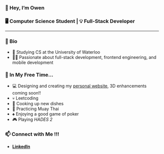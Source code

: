 ### 👋 Hey, I’m Owen

### 🖥️ Computer Science Student | 💡 Full-Stack Developer

---

### 📜 Bio
- 🏫 Studying CS at the University of Waterloo
- 🧑‍💻 Passionate about full-stack development, frontend engineering, and mobile development

### 🎉 In My Free Time...
- 💻 Designing and creating my [personal website](https://www.owen-wong.com/), 3D enhancements coming soon!!
- 💀 Leetcoding
- 🍳 Cooking up new dishes
- 🥊 Practicing Muay Thai
- ♠️ Enjoying a good game of poker
- 🎮 Playing *HADES 2*

### 📫 Connect with Me !!!
- **[LinkedIn](https://www.linkedin.com/in/owen-wong)**
